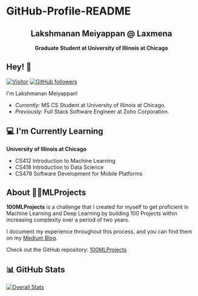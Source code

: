 # GitHub-Profile-README<!-- ![Lakshmanan Meiyappan Banner Image](./banner.png) -->
<h2 align='center'>Lakshmanan Meiyappan @ Laxmena</h2>
<p align='center'><b>Graduate Student at University of Illinois at Chicago</b></p>

<h2>Hey! 👋</h2>

[![Visitor](https://visitor-badge.laobi.icu/badge?page_id=laxmena.laxmena)](https://github.com/laxmena) [![GitHub followers](https://img.shields.io/github/followers/laxmena?style=social&label=Follow&maxAge=2592000)](https://github.com/laxmena?tab=followers)

I'm Lakshmanan Meiyappan!  
- <i>Currently:</i> MS CS Student at University of Illinois at Chicago.  
- <i>Previously:</i> Full Stack Software Engineer at Zoho Corporation.

<h2>💻 I'm Currently Learning</h2>

__University of Illinois at Chicago__  
- CS412 Introduction to Machine Learning  
- CS418 Introduction to Data Science  
- CS478 Software Development for Mobile Platforms

<h2>About 🚀💯MLProjects</h2>

__100MLProjects__ is a challenge that I created for myself to get proficient in Machine Learning and Deep Learning by building 100 Projects within increasing complexity over a period of two years.

I document my experience throughout this process, and you can find them on my [Medium Blog](https://laxmena.medium.com).

Check out the GitHub repository: [100MLProjects](https://github.com/laxmena/100MLProjects)

<h2>📊 GitHub Stats</h2>

[![Overall Stats](https://github-readme-stats.vercel.app/api?username=laxmena)](https://github.com/laxmena/github-readme-stats)
